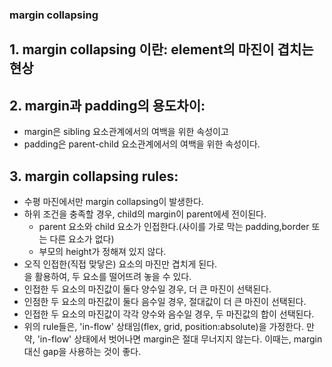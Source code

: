 ### margin collapsing
## 1. margin collapsing 이란: element의 마진이 겹치는 현상

## 2. margin과 padding의 용도차이: 
- margin은 sibling 요소관계에서의 여백을 위한 속성이고
- padding은 parent-child 요소관계에서의 여백을 위한 속성이다.

## 3. margin collapsing rules:
- 수평 마진에서만 margin collapsing이 발생한다.
- 하위 조건을 충족할 경우, child의 margin이 parent에세 전이된다.
  - parent 요소와 child 요소가 인접한다.(사이를 가로 막는 padding,border 또는 다른 요소가 없다)
  - 부모의 height가 정해져 있지 않다.
- 오직 인접한(직접 맞닿은) 요소의 마진만 겹치게 된다. <br/>을 활용하여, 두 요소를 떨어뜨려 놓을 수 있다.
- 인접한 두 요소의 마진값이 둘다 양수일 경우, 더 큰 마진이 선택된다.
- 인점한 두 요소의 마진값이 둘다 음수일 경우, 절대값이 더 큰 마진이 선택된다.
- 인접한 두 요소의 마진값이 각각 양수와 음수일 경우, 두 마진값의 합이 선택된다.
- 위의 rule들은, 'in-flow' 상태임(flex, grid, position:absolute)을 가정한다. 
만약, 'in-flow' 상태에서 벗어나면 margin은 절대 무너지지 않는다. 이때는, margin 대신 gap을 사용하는 것이 좋다.
